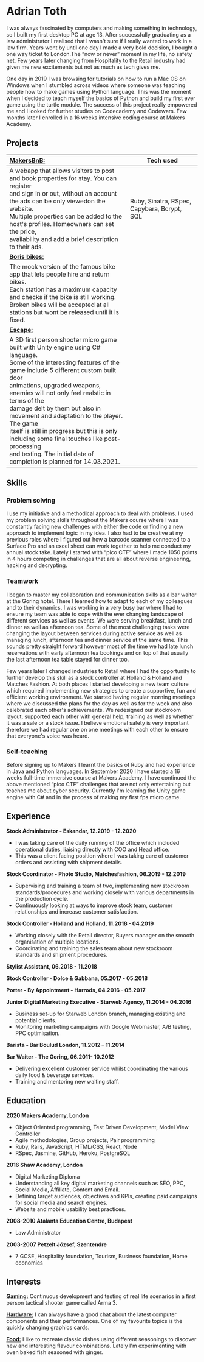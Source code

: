 # Adrian Toth

I was always fascinated by computers and making something in technology, so I built my first desktop PC at age 13. 
After successfully graduating as a law administrator I realised that I wasn't sure if I really wanted to work in a law firm. Years went by until one day I made a very bold decision, I bought a one way ticket to London.The “now or never” moment in my life, no safety net.
Few years later changing from Hospitality to the Retail industry had given me new excitements but not as much as tech gives me. 

One day in 2019 I was browsing for tutorials on how to run a Mac OS on Windows when I stumbled across videos where someone was teaching people how to make games using Python language. This was the moment when I decided to teach myself the basics of Python and build my first ever game using the turtle module. The success of this project really empowered me and I looked for further studies on Codecademy and Codewars.
Few months later I enrolled in a 16 weeks intensive coding course at Makers Academy.                  

## Projects

| <div align="left">[**<ins>MakersBnB:</ins>**](https://github.com/R34P3R44/makers-bnb)</div>|   Tech used                      |
|--------------------------------------------------------------------------------------------|----------------------------------|
| A webapp that allows visitors to post and book properties for stay. You can register<br>and sign in or out, without an account the ads can be only viewedon the website.<br>Multiple properties can be added to the host's profiles. Homeowners can set the price,<br>availability and add a brief description to their ads.| Ruby, Sinatra, RSpec, Capybara, Bcrypt, SQL|
| <div align="left">[**<ins>Boris bikes:</ins>**](https://github.com/R34P3R44/Boris_bikes)|
|The mock version of the famous bike app that lets people hire and return bikes.<br>Each station has a maximum capacity and checks if the bike is still working.<br>Broken bikes will be accepted at all stations but wont be released until it is fixed.|
| <div align="left">[**<ins>Escape:</ins>**]()</div>|
| A 3D first person shooter micro game built with Unity engine using C# language.<br>Some of the interesting features of the game include 5 different custom built door<br>animations, upgraded weapons, enemies will not only feel realstic in terms of the<br>damage delt by them but also in movement and adaptation to the player. The game<br>itself is still in progress but this is only including some final touches like post-processing<br>and testing. The initial date of completion is planned for 14.03.2021.|

## Skills
### **Problem solving**
I use my initiative and a  methodical approach to deal with problems. I used my problem solving skills throughout the Makers course where I was constantly facing new challenges with either the code or finding a new approach to implement logic in my idea. I also had to be creative at my previous roles where I figured out how a barcode scanner connected to a Surface Pro and an excel sheet can work together to help me conduct my annual stock take. Lately I started with “pico CTF”  where I made 1050 points in 4 hours competing in challenges that are all about reverse engineering, hacking and decrypting.
### **Teamwork**
I began to master my collaboration and communication skills as a bar waiter at the Goring hotel. There I learned how to adapt to each of my colleagues and to their dynamics. I was working in a very busy bar where I had to ensure my team was able to cope with the ever changing landscape of different services as well as events. We were serving breakfast, lunch and dinner as well as afternoon tea. Some of the most challenging tasks were changing the layout between services during active service as well as managing lunch, afternoon tea and dinner service at the same time. This sounds pretty straight forward however most of the time we had late lunch reservations with early afternoon tea bookings and on top of that usually the last afternoon tea table stayed for dinner too. 

Few years later I changed industries to Retail where I had the opportunity to further develop this skill as a stock controller at Holland & Holland and Matches Fashion. At both places I started developing a new team culture which required implementing new strategies to create a supportive, fun and efficient working environment. We started having regular morning meetings where we discussed the plans for the day as well as for the week and also celebrated each other's achievements. We redesigned our stockroom layout, supported each other with general help, training as well as whether it was a sale or a stock issue. I believe emotional safety is very important therefore we had regular one on one meetings with each other to ensure that everyone's voice was heard. 
### **Self-teaching**
Before signing up to Makers I learnt the basics of Ruby and had experience in Java and Python languages. In September 2020 I have started a 16 weeks full-time immersive course at Makers Academy.
I have continued the above mentioned “pico CTF” challenges that are not only entertaining but teaches me about cyber security. Currently I'm learning the Unity game engine with C# and in the process of making my first fps micro game. 

## Experience

**Stock Administrator - Eskandar, 12.2019 - 12.2020**<br />
* I was taking care of the daily running of the office which included operational duties, liaising directly with COO and Head office.<br />
* This was a client facing position where I was taking care of customer orders and assisting with shipment details.<br />

**Stock Coordinator - Photo Studio, Matchesfashion, 06.2019 - 12.2019**<br />
* Supervising and training a team of two, implementing new stockroom standards/procedures and working closely with various departments in the production cycle.<br />
* Continuously looking at ways to improve stock team, customer relationships and increase customer satisfaction.<br />

**Stock Controller - Holland and Holland, 11.2018 - 04.2019**<br />
* Working closely with the Retail director, Buyers manager on the smooth organisation of multiple locations.<br /> 
* Coordinating and training the sales team about new stockroom standards and shipment procedures.<br />

**Stylist Assistant, 06.2018 - 11.2018**<br />

**Stock Controller - Dolce & Gabbana, 05.2017 - 05.2018**<br />

**Porter - By Appointment - Harrods, 04.2016 - 05.2017**<br />

**Junior Digital Marketing Executive - Starweb Agency, 11.2014 - 04.2016**<br />
* Business set-up for Starweb London branch, managing existing and potential clients.<br />
* Monitoring marketing campaigns with Google Webmaster, A/B testing, PPC optimisation.<br />

**Barista - Bar Boulud London, 11.2012 – 11.2014**<br />

**Bar Waiter - The Goring, 06.2011- 10.2012**<br />
* Delivering excellent customer service whilst coordinating the various daily food & beverage services.<br />
* Training and mentoring new waiting staff.<br />


## Education
**2020 Makers Academy, London**<br />
* Object Oriented programming, Test Driven Development, Model View Controller
* Agile methodologies, Group projects, Pair programming	
* Ruby, Rails, JavaScript, HTML/CSS, React, Node		
* RSpec, Jasmine, GitHub, Heroku, PostgreSQL

**2016 Shaw Academy, London**<br />		
* Digital Marketing Diploma					
* Understanding all key digital marketing channels such as SEO, PPC, Social Media, Affiliate, Content and Email. 
* Defining target audiences, objectives and KPIs, creating paid campaigns for social media and search engines. 
* Website and mobile usability best practices.

**2008-2010 Atalanta Education Centre, Budapest**<br />
* Law Administrator

**2003-2007 Petzelt József, Szentendre**<br />	
* 7 GCSE, Hospitality foundation, Tourism, Business foundation, Home economics	

## Interests
<ins>**Gaming:**</ins> Continuous development and testing of real life scenarios in a first person tactical shooter game called Arma 3.<br> 

<ins>**Hardware:**</ins>  I can always have a good chat about the latest computer components and their performances. One of my favourite topics is the quickly changing graphics cards.<br>

<ins>**Food:**</ins> I like to recreate classic dishes using different seasonings to discover new and interesting flavour combinations. Lately I'm experimenting with oven baked fish seasoned with ginger. 